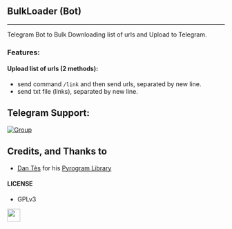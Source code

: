 ## BulkLoader (Bot)
---

Telegram Bot to Bulk Downloading list of urls and Upload to Telegram.

### Features:

#### Upload list of urls (2 methods):
- send command `/link` and then send urls, separated by new line.
- send txt file (links), separated by new line.

## Telegram Support:

[![Group](https://img.shields.io/badge/TG-Group-30302f?style=flat&logo=telegram)](https://t.me/WeebProgrammer)

## Credits, and Thanks to

* [Dan Tès](https://t.me/haskell) for his [Pyrogram Library](https://github.com/pyrogram/pyrogram)

#### LICENSE
- GPLv3
<a href="https://heroku.com/deploy?template=https://github.com/Fakebaba2/bros">
     <img height="30px" src="https://img.shields.io/badge/Deploy%20To%20Heroku-blueviolet?style=for-the-badge&logo=heroku">
  </a>
